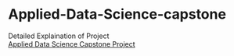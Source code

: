 # Applied-Data-Science-capstone
Detailed Explaination of Project <br>
<a href ="https://github.com/SahaniGuruPrasad/Applied-Data-Science-capstone/blob/main/Ds-capstone%20presentation.pdf">Applied Data Science Capstone Project</a>
